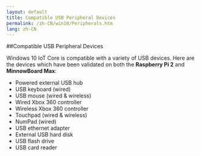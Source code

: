 ```yaml
---
layout: default
title: Compatible USB Peripheral Devices
permalink: /zh-CN/win10/Peripherals.htm
lang: zh-CN
---
```


##Compatible USB Peripheral Devices

Windows 10 IoT Core is compatible with a variety of USB devices. Here are the devices which have been validated on both the **Raspberry Pi 2** and **MinnowBoard Max**:

* Powered external USB hub
* USB keyboard (wired)
* USB mouse (wired & wireless)
* Wired Xbox 360 controller
* Wireless Xbox 360 controller
* Touchpad (wired & wireless)
* NumPad (wired)
* USB ethernet adapter
* External USB hard disk
* USB flash drive
* USB card reader
